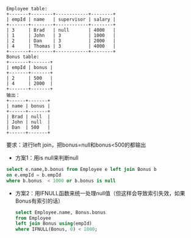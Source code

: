```
Employee table:
+-------+--------+------------+--------+
| empId | name   | supervisor | salary |
+-------+--------+------------+--------+
| 3     | Brad   | null       | 4000   |
| 1     | John   | 3          | 1000   |
| 2     | Dan    | 3          | 2000   |
| 4     | Thomas | 3          | 4000   |
+-------+--------+------------+--------+
Bonus table:
+-------+-------+
| empId | bonus |
+-------+-------+
| 2     | 500   |
| 4     | 2000  |
+-------+-------+
输出：
+------+-------+
| name | bonus |
+------+-------+
| Brad | null  |
| John | null  |
| Dan  | 500   |
+------+-------+
```

要求：进行left join，把bonus=null和bonus<500的都输出

* 方案1：用is null来判断null

```sql
select e.name,b.bonus from Employee e left join Bonus b
on e.empId = b.empId 
where b.bonus  < 1000 or b.bonus is null
```

* 方案2：用IFNULL函数来统一处理null值（但这样会导致索引失效，如果Bonus有索引的话）

  ```sql
  select Employee.name, Bonus.bonus
  from Employee 
  left join Bonus using(empId) 
  where IFNULL(Bonus, 0) < 1000;
  ```

  